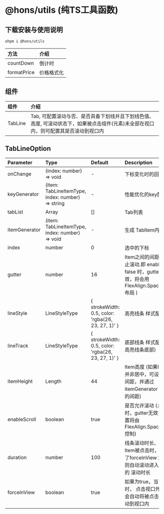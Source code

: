 # @hons/utils (纯TS工具函数)

## 下载安装与使用说明

`ohpm i @hons/utils`

| 方法          | 介绍    |
|:------------|:------|
| countDown   | 倒计时   |
| formatPrice | 价格格式化 |

## 组件

| 组件      | 介绍                                                                      |
|:--------|:------------------------------------------------------------------------|
| TabLine | Tab, 可配置滚动与否、是否具备下划线并且下划线色值、高度, 可滚动状态下，如果被点击组件(元素)未全部在视口内，则可配置其是否滚动到视口内 |

## TabLineOption

| Parameter     | Type                                             | Default                                            | Description                                                                               |
|:--------------|:-------------------------------------------------|:---------------------------------------------------|:------------------------------------------------------------------------------------------|
| onChange      | (index: number) => void                          | -                                                  | 下标变化时的回调                                                                                  |
| keyGenerator  | (item: TabLineItemType, index: number) => string | -                                                  | 性能优化的key配置                                                                                |
| tabList       | Array<TabLineItemType>                           | []                                                 | Tab列表                                                                                     |
| itemGenerator | (item: TabLineItemType, index: number) => void   | -                                                  | 生成 TabItem内容                                                                              |
| index         | number                                           | 0                                                  | 选中的下标                                                                                     |
| gutter        | number                                           | 16                                                 | Item之间的间距 (*注*: 当禁止滚动.即 enableScroll 为 false 时，gutter配置无效，将会用 FlexAlign.SpaceBetween 布局 ) |
| lineStyle     | LineStyleType                                    | { strokeWidth: 0.5, color: 'rgba(26, 23, 27, 1)' } | 高亮线条 样式配置                                                                                 |
| lineTrack     | LineStyleType                                    | { strokeWidth: 0.5, color: 'rgba(26, 23, 27, 1)' } | 底部线条 样式配置 (位于高亮线条底部)                                                                      |
| itemHeight    | Length                                           | 44                                                 | Item高度 (如果Item文案并非居中，可设置最小的间距，并通过 itemGenerator 设置剩余的间距)                                  |
| enableScroll  | boolean                                          | true                                               | 是否允许滚动 (*注*: 为false时，gutter无效， Item 位置将由 FlexAlign.SpaceBetween 控制)                       |
| duration      | number                                           | 100                                                | 线条滚动时长、视口外Item被点击时，如果配置了forceInView 为true，则自动滚动进入视口范围的 滚动时长                               |
| forceInView   | boolean                                          | true                                               | 如果为true，当可滚动时， 点击视口外的Item，会自动将被点击的Item滚动到视口内                                              |
